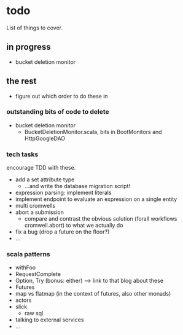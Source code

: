 # todo

List of things to cover.

## in progress

- bucket deletion monitor

## the rest

- figure out which order to do these in

### outstanding bits of code to delete

- bucket deletion monitor
  - BucketDeletionMonitor.scala, bits in BootMonitors and HttpGoogleDAO

### tech tasks

encourage TDD with these.

- add a set attribute type
  - ...and write the database migration script!
- expression parsing: implement literals
- implement endpoint to evaluate an expression on a single entity
- multi cromwells
- abort a submission
  - compare and contrast the obvious solution (forall workflows cromwell.abort) to what we actually do
- fix a bug (drop a future on the floor?)
- ...

### scala patterns

- withFoo
- RequestComplete
- Option, Try (bonus: either) --> link to that blog about these
- Futures
- map vs flatmap (in the context of futures, also other monads)
- actors
- slick
  - raw sql
- talking to external services
- ...


